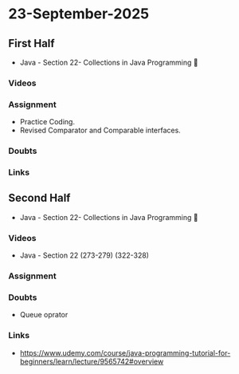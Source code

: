 # 23-September-2025

## First Half
- Java - Section 22- Collections in Java Programming 🔄

### Videos

### Assignment
- Practice Coding.
- Revised Comparator and Comparable interfaces.

### Doubts

### Links

## Second Half
- Java - Section 22- Collections in Java Programming 🔄
### Videos
- Java - Section 22 (273-279) (322-328)
### Assignment

### Doubts
- Queue oprator
### Links
- https://www.udemy.com/course/java-programming-tutorial-for-beginners/learn/lecture/9565742#overview
